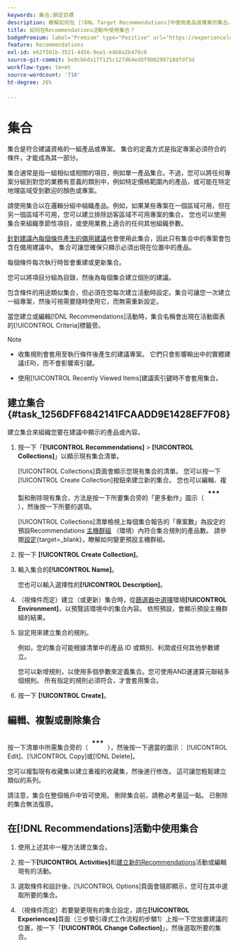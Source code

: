 ```yaml
---
keywords: 集合;鎖定目標
description: 瞭解如何在 [!DNL Target Recommendations]中使用產品或專案的集合。
title: 如何在Recommendations活動中使用集合？
badgePremium: label="Premium" type="Positive" url="https://experienceleague.adobe.com/docs/target/using/introduction/intro.html?lang=zh-Hant#premium newtab=true" tooltip="檢視Target Premium包含的內容。"
feature: Recommendations
exl-id: e62f501b-3521-4456-9ea1-e4b8a2b478c6
source-git-commit: be9cb6da17f125c127d64ed8f9002987188fdf3d
workflow-type: tm+mt
source-wordcount: '716'
ht-degree: 26%

---
```


# 集合

集合是符合建議資格的一組產品或專案。 集合的定義方式是指定專案必須符合的條件，才能成為其一部分。

集合通常是指一組相似或相關的項目，例如單一產品集合。不過，您可以將任何專案分組到對您的業務有意義的類別中，例如特定價格範圍內的產品，或可能在特定地理區域受到歡迎的顏色或專案。

請使用集合以在邏輯分組中組織產品。例如，如果某些專案在一個區域可用，但在另一個區域不可用，您可以建立排除訪客區域不可用專案的集合。 您也可以使用集合來組織季節性項目，或使用業務上適合的任何其他組織參數。

[針對建議內每個條件產生的備用建議](/help/main/c-recommendations/c-algorithms/backup-recs.md)也會使用此集合，因此只有集合中的專案會包含在備用建議中。 集合可讓您確保只顯示必須出現在位置中的產品。

每個條件每次執行時皆會重建或更新集合。

您可以將項目分組為目錄，然後為每個集合建立個別的建議。

包含條件的用途類似集合，但必須在您每次建立活動時設定。集合可讓您一次建立一組專案，然後可視需要隨時使用它，而無需重新設定。

當您建立或編輯[!DNL Recommendations]活動時，集合名稱會出現在活動圖表的[!UICONTROL Criteria]標籤旁。

>[!NOTE]
>
>* 收集規則會套用至執行條件後產生的建議專案。 它們只會影響輸出中的實體建議(ER)，而不會影響索引鍵。
>
>* 使用[!UICONTROL Recently Viewed Items]建議索引鍵時不會套用集合。

## 建立集合 {#task_1256DFF6842141FCAADD9E1428EF7F08}

建立集合來組織您要在建議中顯示的產品或內容。

1. 按一下「**[!UICONTROL Recommendations]** > **[!UICONTROL Collections]**」以顯示現有集合清單。

   [!UICONTROL Collections]頁面會顯示您現有集合的清單。 您可以按一下[!UICONTROL Create Collection]按鈕來建立新的集合。 您也可以編輯、複製和刪除現有集合，方法是按一下所要集合旁的「更多動作」圖示（ ![更多動作圖示](/help/main/assets/icons/MoreSmallList.svg) ），然後按一下所要的選項。

   [!UICONTROL Collections]清單檢視上每個集合報告的「專案數」為設定的預設Recommendations [主機群組](/help/main/administrating-target/hosts.md) （環境）內符合集合規則的產品數。 請參閱[設定](https://experienceleague.adobe.com/docs/target-dev/developer/recommendations.html?lang=zh-Hant){target=_blank}，瞭解如何變更預設主機群組。

1. 按一下 **[!UICONTROL Create Collection]**。

1. 輸入集合的&#x200B;**[!UICONTROL Name]**。

   您也可以輸入選擇性的&#x200B;**[!UICONTROL Description]**。

1. （視條件而定）建立（或更新）集合時，從[篩選器中選擇](/help/main/administrating-target/environments.md)環境&#x200B;**[!UICONTROL Environment]**，以預覽該環境中的集合內容。 依照預設，會顯示預設主機群組的結果。

1. 設定用來建立集合的規則。

   例如，您的集合可能根據清單中的產品 ID 或類別、利潤或任何其他參數建立。

   您可以新增規則，以使用多個參數來定義集合。您可使用AND運運算元聯結多個規則。 所有指定的規則必須符合，才會套用集合。

1. 按一下 **[!UICONTROL Create]**。

<!-- ## Create a collection using [!UICONTROL Advanced Search]

You can also create collections using [!UICONTROL Advanced Search] on the [Catalog Search](/help/main/c-recommendations/c-products/catalog-search.md#save-as) page ([!UICONTROL Recommendations] > [!UICONTROL Catalog Search] > [!UICONTROL Advanced Search]). 

![Save as dialog](/help/main/c-recommendations/c-products/assets/save-as.png)

After creating a search using "id > contains," for example, you can then click [!UICONTROL Save As] > [!UICONTROL Collection].

>[!IMPORTANT]
>
>The [!UICONTROL Advanced Search] functionality is case-insensitive; however, products returned at the time of delivery are based on case-sensitive search. This mismatch might lead to confusion. Ensure that you consider case-sensitivity when you create collections based on results using the [!UICONTROL Advanced Search] functionality. For example, if you perform a search for "Holiday," that initial search lists results containing "Holiday" and "holiday." If you then create a catalog with the intent to return products containing "holiday," only products containing "holiday" are returned. Products containing "Holiday" are not returned. -->

## 編輯、複製或刪除集合

按一下清單中所需集合旁的（ ![更多動作圖示](/help/main/assets/icons/MoreSmallList.svg) ），然後按一下適當的圖示： [!UICONTROL Edit]、[!UICONTROL Copy]或[!DNL Delete]。

您可以複製現有收藏集以建立重複的收藏集，然後進行修改。 這可讓您輕鬆建立類似的系列。

請注意，集合在整個帳戶中皆可使用。 刪除集合前，請務必考量這一點。 已刪除的集合無法復原。

## 在[!DNL Recommendations]活動中使用集合

1. 使用上述其中一種方法建立集合。

1. 按一下&#x200B;**[!UICONTROL Activities]**&#x200B;和[建立新的Recommendations](/help/main/c-recommendations/t-create-recs-activity/create-recs-activity.md)活動或編輯現有的活動。

1. 選取條件和設計後，[!UICONTROL Options]頁面會隨即顯示，您可在其中選取所要的集合。

1. （視條件而定）若要變更現有的集合設定，請在&#x200B;**[!UICONTROL Experiences]**&#x200B;頁面（三步驟引導式工作流程的步驟1）上按一下您放置建議的位置，按一下「**[!UICONTROL Change Collection]**」，然後選取所要的集合。
